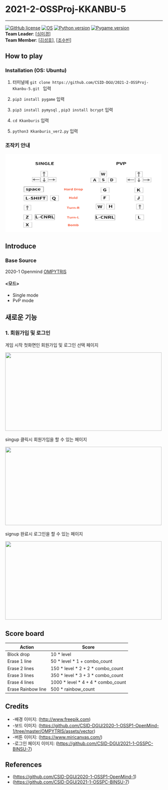 # 2021-2-OSSProj-KKANBU-5
-------------
[![GitHub license](https://img.shields.io/badge/license-MIT-lightgrey.svg)](https://github.com/CSID-DGU/2021-2-OSSProj-Kkanbu-5/blob/main/LICENSE)
[![OS](https://img.shields.io/badge/OS-ubuntu-red)](https://ubuntu.com)
[![Python version](https://img.shields.io/badge/python-3.5.2-brightgreen.svg)](https://www.python.org)
[![Pygame version](https://img.shields.io/badge/pygame-2.0.0-yellow.svg)](http://pygame.org)  
**Team Leader**: [[심미경](https://github.com/Sim-mi-gyeong)]   
**Team Member**: [[김성호](https://github.com/sungho17)], [[조수빈](https://github.com/jo-soobin)]

## How to play
### Installation (OS: Ubuntu)
1. 터미널에 `git clone https://github.com/CSID-DGU/2021-2-OSSProj-Kkanbu-5.git ` 입력  

2. `pip3 install pygame` 입력  

3. `pip3 install pymysql` , `pip3 install bcrypt` 입력  

3. `cd Kkanburis` 입력  

4. `python3 Kkanburis_ver2.py` 입력   

### 조작키 안내
<img src="Kkanburis/assets/vector/help_contents.png" width="500" height="250"> 

## Introduce
### Base Source
2020-1 Openmind [OMPYTRIS](https://github.com/CSID-DGU/2020-1-OSSP1-OpenMind-1)

#### <모드>
- Single mode 
- PvP mode
  
## 새로운 기능

### 1. 회원가입 및 로그인  
게임 시작 첫화면인 회원가입 및 로그인 선택 페이지    
  
<img src="PBSPYTRIS/assets/Screenshots/login1.png" width="500" height="250">   
  
singup 클릭시 회원가입을 할 수 있는 페이지   
  
<img src="PBSPYTRIS/assets/Screenshots/signup.png" width="500" height="250">  
  
 signup 완료시 로그인을 할 수 있는 페이지  
    
<img src="PBSPYTRIS/assets/Screenshots/signin.png" width="500" height="250">  


## Score board
| Action             | Score                              |
|--------------------|------------------------------------|
| Block drop         | 10 * level                         |
| Erase 1 line       | 50 * level * 1 + combo_count       |
| Erase 2 lines      | 150 * level * 2 + 2 * combo_count  |
| Erase 3 lines      | 350 * level * 3 + 3 * combo_count  |
| Erase 4 lines      | 1000 * level * 4 + 4 * combo_count |
| Erase Rainbow line | 500 * rainbow_count                |


## Credits
* -배경 이미지: (http://www.freepik.com)  
* -보드 이미지: (https://github.com/CSID-DGU/2020-1-OSSP1-OpenMind-1/tree/master/OMPYTRIS/assets/vector)
* -버튼 이미지: (https://www.miricanvas.com/)
* -로그인 페이지 이미지: (https://github.com/CSID-DGU/2021-1-OSSPC-BINSU-7)  

## References
* (https://github.com/CSID-DGU/2020-1-OSSP1-OpenMind-1)  
* (https://github.com/CSID-DGU/2021-1-OSSPC-BINSU-7)  